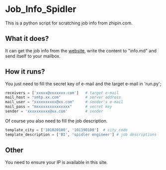 # Job_Info_Spidler
This is a python script for scratching job info from zhipin.com.

## What it does?
It can get the job info from the [website](https://zhipin.com), write the content to "info.md" and send itself to your mailbox. 

## How it runs?
You just need to fill the secret key of e-mail and the target e-mail in 'run.py';
```python
receivers = ['xxxxx@xxxxxxx.com']   # target e-mail
mail_host = "smtp.xx.com"           # server address
mail_user = "xxxxxxxxxx@xx.com"     # sender's e-mail
mail_pass = "mxxxxxxxxxxxxxxx"      # secret key
sender = 'xxxxxxxxxx@xx.com'        # sender
```
Of course you also need to fill the job description.

```python
template_city = ['101020100', '101190100']  # city_code
template_description = ['BI', 'spidler engineer'] # job descriptions
```

## Other
You need to ensure your IP is available in this site.
